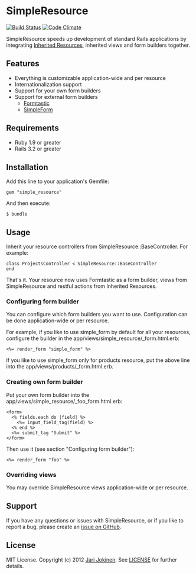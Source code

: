 # SimpleResource

[![Build Status](https://secure.travis-ci.org/jarijokinen/simple_resource.png)](http://travis-ci.org/jarijokinen/simple_resource) [![Code Climate](https://codeclimate.com/badge.png)](https://codeclimate.com/github/jarijokinen/simple_resource)

SimpleResource speeds up development of standard Rails applications by integrating [Inherited Resources](https://github.com/josevalim/inherited_resources), inherited views and form builders together.

## Features

* Everything is customizable application-wide and per resource
* Internationalization support
* Support for your own form builders
* Support for external form builders
    * [Formtastic](https://github.com/justinfrench/formtastic)
    * [SimpleForm](https://github.com/plataformatec/simple_form)

## Requirements

* Ruby 1.9 or greater
* Rails 3.2 or greater

## Installation

Add this line to your application's Gemfile:

    gem "simple_resource"

And then execute:

    $ bundle

## Usage

Inherit your resource controllers from SimpleResource::BaseController. For example:

    class ProjectsController < SimpleResource::BaseController
    end

That's it. Your resource now uses Formtastic as a form builder, views from SimpleResource and restful actions from Inherited Resources.

### Configuring form builder

You can configure which form builders you want to use. Configuration can be done application-wide or per resource.

For example, if you like to use simple_form by default for all your resources, configure the builder in the app/views/simple_resource/_form.html.erb:

    <%= render_form "simple_form" %>

If you like to use simple_form only for products resource, put the above line into the app/views/products/_form.html.erb.

### Creating own form builder

Put your own form builder into the app/views/simple_resource/_foo_form.html.erb:

    <form>
      <% fields.each do |field| %>
        <%= input_field_tag(field) %>
      <% end %>
      <%= submit_tag "Submit" %>
    </form>

Then use it (see section "Configuring form builder"):

    <%= render_form "foo" %>

### Overriding views

You may override SimpleResource views application-wide or per resource.

## Support

If you have any questions or issues with SimpleResource, or if you like to report a bug, please create an [issue on GitHub](https://github.com/jarijokinen/simple_resource/issues).

## License

MIT License. Copyright (c) 2012 [Jari Jokinen](http://jarijokinen.com). See [LICENSE](https://github.com/jarijokinen/simple_resource/blob/master/LICENSE.txt) for further details.
